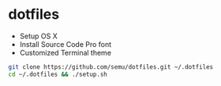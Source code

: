 dotfiles
========

* Setup OS X
* Install Source Code Pro font
* Customized Terminal theme

```bash
git clone https://github.com/semu/dotfiles.git ~/.dotfiles
cd ~/.dotfiles && ./setup.sh
```
